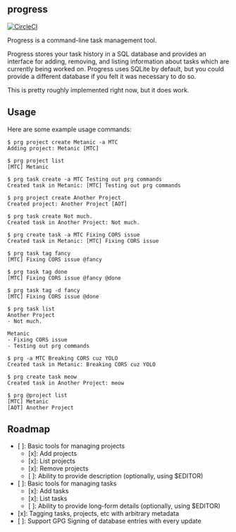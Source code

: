 progress
--------

[![CircleCI](https://circleci.com/gh/monokrome/progress.svg?style=svg)](https://circleci.com/gh/monokrome/progress)

Progress is a command-line task management tool.

Progress stores your task history in a SQL database and provides an interface
for adding, removing, and listing information about tasks which are currently
being worked on. Progress uses SQLite by default, but you could provide a
different database if you felt it was necessary to do so.

This is pretty roughly implemented right now, but it does work.

## Usage

Here are some example usage commands:

    $ prg project create Metanic -a MTC
    Adding project: Metanic [MTC]

    $ prg project list
    [MTC] Metanic

    $ prg task create -a MTC Testing out prg commands
    Created task in Metanic: [MTC] Testing out prg commands

    $ prg project create Another Project
    Created project: Another Project [AOT]

    $ prg task create Not much.
    Created task in Another Project: Not much.

    $ prg create task -a MTC Fixing CORS issue
    Created task in Metanic: [MTC] Fixing CORS issue

    $ prg task tag fancy
    [MTC] Fixing CORS issue @fancy

    $ prg task tag done
    [MTC] Fixing CORS issue @fancy @done

    $ prg task tag -d fancy
    [MTC] Fixing CORS issue @done

    $ prg task list
    Another Project
    - Not much.

    Metanic
    - Fixing CORS issue
    - Testing out prg commands

    $ prg -a MTC Breaking CORS cuz YOLO
    Created task in Metanic: Breaking CORS cuz YOLO

    $ prg create task meow
    Created task in Another Project: meow

    $ prg @project list
    [MTC] Metanic
    [AOT] Another Project


## Roadmap

* [ ]: Basic tools for managing projects
  * [x]: Add projects
  * [x]: List projects
  * [x]: Remove projects
  * [ ]: Ability to provide description (optionally, using $EDITOR)
* [ ]: Basic tools for managing tasks
  * [x]: Add tasks
  * [x]: List tasks
  * [ ]: Ability to provide long-form details (optionally, using $EDITOR)
* [x]: Tagging tasks, projects, etc with arbitrary metadata
* [ ]: Support GPG Signing of database entries with every update
